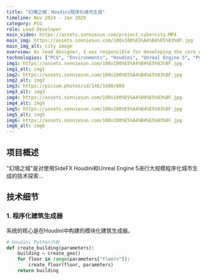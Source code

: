 ```yaml
---
title: "幻境之城：Houdini程序化城市生成"
timeline: Nov 2024 - Jan 2025
category: PCG
role: Lead Developer
main_video: https://assets.sonniesun.com/project_cybercity.MP4
main_img: https://assets.sonniesun.com/100x100%E5%A4%B4%E5%83%8F.jpg
main_img_alt: city image
overview: As lead designer, I was responsible for developing the core gameplay mechanics, quest design, character progression system, and overseeing the implementation of the open-world environment. The project involved a small team of 5 developers working over 6 months.
technologies: ["PCG", "Environments", "Houdini", "Unreal Engine 5", "Python"]
img1: https://assets.sonniesun.com/100x100%E5%A4%B4%E5%83%8F.jpg
img1_alt: img1
img2: https://assets.sonniesun.com/100x100%E5%A4%B4%E5%83%8F.jpg
img2_alt: img2
img3: https://picsum.photos/id/146/1600/800
img3_alt: img3
img4: https://assets.sonniesun.com/100x100%E5%A4%B4%E5%83%8F.jpg
img4_alt: img4
img5: https://assets.sonniesun.com/100x100%E5%A4%B4%E5%83%8F.jpg
img5_alt: img5
img6: https://assets.sonniesun.com/100x100%E5%A4%B4%E5%83%8F.jpg
img6_alt: img6
---
```


## 项目概述

"幻境之城"是对使用SideFX Houdini和Unreal Engine 5进行大规模程序化城市生成的技术探索...

## 技术细节

### 1. 程序化建筑生成器

系统的核心是在Houdini中构建的模块化建筑生成器。

```python
# Houdini Python示例
def create_building(parameters):
    building = create_geo()
    for floor in range(parameters["floors"]):
        create_floor(floor, parameters)
    return building